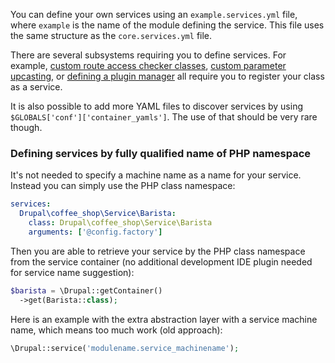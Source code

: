 You can define your own services using an `example.services.yml` file, where `example` is the name of the module defining the service. This file uses the same structure as the `core.services.yml` file.

There are several subsystems requiring you to define services. For example, [custom route access checker classes](/node/2122195), [custom parameter upcasting](/node/2122223), or [defining a plugin manager](/node/1637730) all require you to register your class as a service.

It is also possible to add more YAML files to discover services by using `$GLOBALS['conf']['container_yamls']`. The use of that should be very rare though.

### Defining services by fully qualified name of PHP namespace

It's not needed to specify a machine name as a name for your service. Instead you can simply use the PHP class namespace:

```yaml
services:
  Drupal\coffee_shop\Service\Barista:
    class: Drupal\coffee_shop\Service\Barista
    arguments: ['@config.factory']
```

Then you are able to retrieve your service by the PHP class namespace from the service container (no additional development IDE plugin needed for service name suggestion):

```php
$barista = \Drupal::getContainer()
  ->get(Barista::class);
```

Here is an example with the extra abstraction layer with a service machine name, which means too much work (old approach):

```php
\Drupal::service('modulename.service_machinename');
```